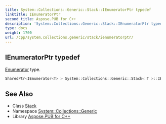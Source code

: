 ```yaml
---
title: System::Collections::Generic::Stack::IEnumeratorPtr typedef
linktitle: IEnumeratorPtr
second_title: Aspose.PUB for C++
description: 'System::Collections::Generic::Stack::IEnumeratorPtr typedef. Enumerator type in C++.'
type: docs
weight: 1700
url: /cpp/system.collections.generic/stack/ienumeratorptr/
---
```

## IEnumeratorPtr typedef


[Enumerator](../enumerator/) type.

```cpp
SharedPtr<IEnumerator<T> > System::Collections::Generic::Stack< T >::IEnumeratorPtr
```

## See Also

* Class [Stack](../)
* Namespace [System::Collections::Generic](../../)
* Library [Aspose.PUB for C++](../../../)
